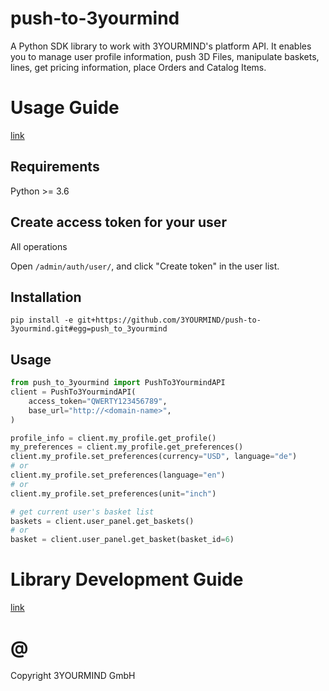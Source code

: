 # push-to-3yourmind
A Python SDK library to work with 3YOURMIND's platform API. It enables you to manage user profile
information, push 3D Files, manipulate baskets, lines, get pricing information, place Orders 
and Catalog Items.

# Usage Guide

[link](./docs/index.html)

## Requirements

Python >= 3.6

## Create access token for your user

All operations 

Open `/admin/auth/user/`, and click "Create token" in the user list.

## Installation

    pip install -e git+https://github.com/3YOURMIND/push-to-3yourmind.git#egg=push_to_3yourmind

## Usage

```python
from push_to_3yourmind import PushTo3YourmindAPI
client = PushTo3YourmindAPI(
    access_token="QWERTY123456789", 
    base_url="http://<domain-name>",
)

profile_info = client.my_profile.get_profile()
my_preferences = client.my_profile.get_preferences()
client.my_profile.set_preferences(currency="USD", language="de")
# or
client.my_profile.set_preferences(language="en")
# or
client.my_profile.set_preferences(unit="inch")

# get current user's basket list
baskets = client.user_panel.get_baskets()
# or 
basket = client.user_panel.get_basket(basket_id=6)

```

# Library Development Guide

[link](./doc/development.md)

# @

Copyright 3YOURMIND GmbH
